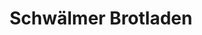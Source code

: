 ---
title: "Schwälmer Brotladen"
url: /marburg/schwaelmer-brotladen-frankfurter-strasse/
shop: Bäckerei
---